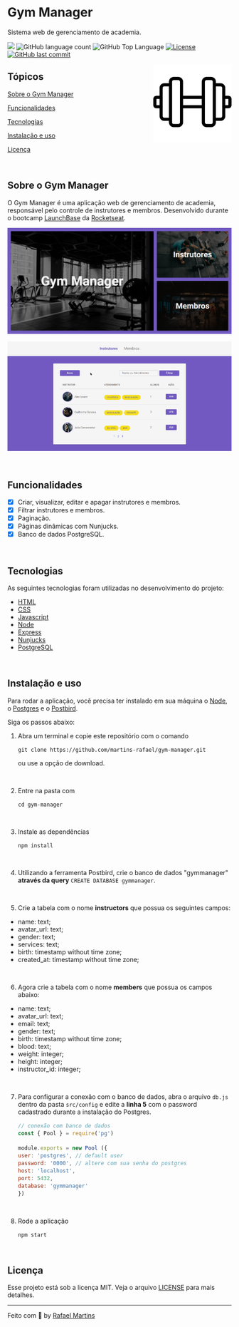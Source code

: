 # Gym Manager

<p>Sistema web de gerenciamento de academia.</p>

<p>
  <img src="https://img.shields.io/badge/made%20by-RAFAEL%20MARTINS-7159c1?style=flat-square">
  <img alt="GitHub language count" src="https://img.shields.io/github/languages/count/martins-rafael/gym-manager?color=7159c1&style=flat-square">
  <img alt="GitHub Top Language" src="https://img.shields.io/github/languages/top/martins-rafael/gym-manager?color=7159c1&style=flat-square">
  <a href="https://opensource.org/licenses/MIT">
    <img alt="License" src="https://img.shields.io/badge/license-MIT-7159c1?style=flat-square">
  </a>
  <a href="https://github.com/martins-rafael/gym-manager/commits/master">
    <img alt="GitHub last commit" src="https://img.shields.io/github/last-commit/martins-rafael/gym-manager?color=7159c1&style=flat-square">
  </a>
</p>

<img align="right" src=".github/dumbbell.png?raw=true" width="35%">

## Tópicos 

[Sobre o Gym Manager](#sobre-o-gym-manager)

[Funcionalidades](#funcionalidades)

[Tecnologias](#tecnologias)

[Instalação e uso](#instalação-e-uso)

[Licença](#licença)

<br>

## Sobre o Gym Manager

O Gym Manager é uma aplicação web de gerenciamento de academia, responsável pelo controle de instrutores e membros. Desenvolvido durante o bootcamp [LaunchBase](https://rocketseat.com.br/launchbase) da [Rocketseat](https://rocketseat.com.br/). 

<p align="center">
  <img src=".github/screenshot.png" alt="página principal">
</p>

<p align="center">
  <img src=".github/demo.gif" alt="demonstração">
</p>

<br>

## Funcionalidades

- [X] Criar, visualizar, editar e apagar instrutores e membros.
- [X] Filtrar instrutores e membros.
- [X] Paginação.
- [X] Páginas dinâmicas com Nunjucks.
- [X] Banco de dados PostgreSQL.

<br>

## Tecnologias

As seguintes tecnologias foram utilizadas no desenvolvimento do projeto:

- [HTML](https://devdocs.io/html/)
- [CSS](https://devdocs.io/css/)
- [Javascript](https://devdocs.io/javascript/)
- [Node](https://nodejs.org/en/)
- [Express](https://expressjs.com/)
- [Nunjucks](https://mozilla.github.io/nunjucks/)
- [PostgreSQL](https://www.postgresql.org/)

<br>

## Instalação e uso

Para rodar a aplicação, você precisa ter instalado em sua máquina o [Node](https://nodejs.org/en/), o [Postgres](https://www.postgresql.org/) e o [Postbird](https://www.electronjs.org/apps/postbird).

Siga os passos abaixo:

1) Abra um terminal e copie este repositório com o comando
    ```
    git clone https://github.com/martins-rafael/gym-manager.git
    ```
    ou use a opção de download.
    
    <br>

2) Entre na pasta com 
    ```
    cd gym-manager
    ```
    
    <br>

3) Instale as dependências
    ```
    npm install
    ```
    
    <br>
    
4) Utilizando a ferramenta Postbird, crie o banco de dados "gymmanager" **através da query** ```CREATE DATABASE gymmanager```. 

<br>

5) Crie a tabela com o nome **instructors** que possua os seguintes campos:
- name: text;
- avatar_url: text;
- gender: text;
- services: text;
- birth: timestamp without time zone;
- created_at: timestamp without time zone;

<br>

6) Agora crie a tabela com o nome **members** que possua os campos abaixo:
- name: text;
- avatar_url: text;
- email: text;
- gender: text;
- birth: timestamp without time zone;
- blood: text;
- weight: integer;
- height: integer;
- instructor_id: integer;

<br>

7) Para configurar a conexão com o banco de dados, abra o arquivo ```db.js``` dentro da pasta ```src/config``` e edite a **linha 5** com o password cadastrado durante a instalação do Postgres.
    ```js
    // conexão com banco de dados
    const { Pool } = require('pg')

    module.exports = new Pool ({
    user: 'postgres', // default user
    password: '0000', // altere com sua senha do postgres
    host: 'localhost',
    port: 5432,
    database: 'gymmanager'
    })
    ```
    
    <br>

8) Rode a aplicação
    ```
    npm start
    ```

<br>

## Licença

Esse projeto está sob a licença MIT. Veja o arquivo [LICENSE](/LICENSE) para mais detalhes.

---

Feito com :purple_heart: by [Rafael Martins](https://github.com/martins-rafael)
